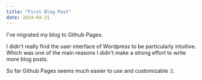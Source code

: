 ```yaml
---
title: "First Blog Post"
date: 2024-04-21
---
```


I've migrated my blog to Github Pages. 

I didn't really find the user interface of Wordpress to be particularly intuitive. Which was one of the main reasons I didn't make a strong effort to write more blog posts.

So far Github Pages seems much easier to use and customizable :).